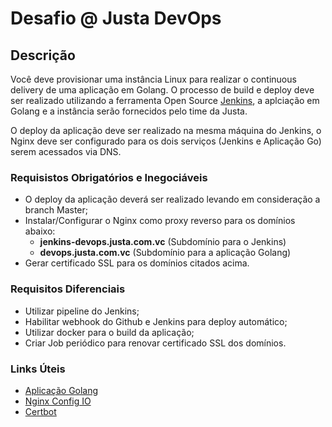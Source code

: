 # Desafio @ Justa DevOps

## Descrição

Você deve provisionar uma instância Linux para realizar o continuous delivery de uma aplicação em Golang. O processo de build e deploy deve ser realizado utilizando a ferramenta Open Source [Jenkins](https://jenkins.io/), a aplciação em Golang e a instância serão fornecidos pelo time da Justa.

O deploy da aplicação deve ser realizado na mesma máquina do Jenkins, o Nginx deve ser configurado para os dois serviços (Jenkins e Aplicação Go) serem acessados via DNS.

### Requisistos Obrigatórios e Inegociáveis

- O deploy da aplicação deverá ser realizado levando em consideração a branch Master;
- Instalar/Configurar o Nginx como proxy reverso para os domínios abaixo:
  - **jenkins-devops.justa.com.vc** (Subdomínio para o Jenkins)
  - **devops.justa.com.vc** (Subdomínio para a aplicação Golang)
- Gerar certificado SSL para os domínios citados acima.

### Requisitos Diferenciais

- Utilizar pipeline do Jenkins;
- Habilitar webhook do Github e Jenkins para deploy automático;
- Utilizar docker para o build da aplicação;
- Criar Job periódico para renovar certificado SSL dos domínios.

### Links Úteis

- [Aplicação Golang](https://github.com/justapagamentos/jst-devops-test)
- [Nginx Config IO](https://nginxconfig.io)
- [Certbot](https://certbot.eff.org/)


